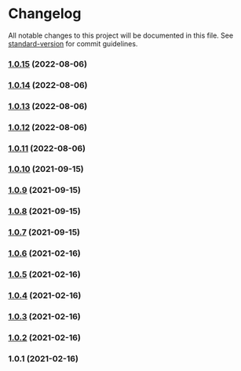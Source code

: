 # Changelog

All notable changes to this project will be documented in this file. See [standard-version](https://github.com/conventional-changelog/standard-version) for commit guidelines.

### [1.0.15](https://github.com/sasensi/sam-sync/compare/v1.0.14...v1.0.15) (2022-08-06)

### [1.0.14](https://github.com/sasensi/sam-sync/compare/v1.0.13...v1.0.14) (2022-08-06)

### [1.0.13](https://github.com/sasensi/sam-sync/compare/v1.0.12...v1.0.13) (2022-08-06)

### [1.0.12](https://github.com/sasensi/sam-sync/compare/v1.0.11...v1.0.12) (2022-08-06)

### [1.0.11](https://github.com/sasensi/sam-sync/compare/v1.0.10...v1.0.11) (2022-08-06)

### [1.0.10](https://github.com/sasensi/sam-sync/compare/v1.0.9...v1.0.10) (2021-09-15)

### [1.0.9](https://github.com/sasensi/sam-sync/compare/v1.0.8...v1.0.9) (2021-09-15)

### [1.0.8](https://github.com/sasensi/sam-sync/compare/v1.0.7...v1.0.8) (2021-09-15)

### [1.0.7](https://github.com/sasensi/sam-sync/compare/v1.0.6...v1.0.7) (2021-09-15)

### [1.0.6](https://github.com/sasensi/sam-sync/compare/v1.0.5...v1.0.6) (2021-02-16)

### [1.0.5](https://github.com/sasensi/sam-sync/compare/v1.0.4...v1.0.5) (2021-02-16)

### [1.0.4](https://github.com/sasensi/sam-sync/compare/v1.0.3...v1.0.4) (2021-02-16)

### [1.0.3](https://github.com/sasensi/sam-sync/compare/v1.0.2...v1.0.3) (2021-02-16)

### [1.0.2](https://github.com/sasensi/sam-sync/compare/v1.0.1...v1.0.2) (2021-02-16)

### 1.0.1 (2021-02-16)
